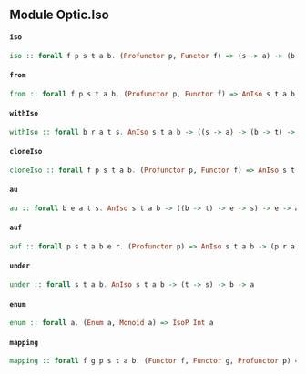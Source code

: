 ## Module Optic.Iso

#### `iso`

``` purescript
iso :: forall f p s t a b. (Profunctor p, Functor f) => (s -> a) -> (b -> t) -> p a (f b) -> p s (f t)
```

#### `from`

``` purescript
from :: forall f p s t a b. (Profunctor p, Functor f) => AnIso s t a b -> p t (f s) -> p b (f a)
```

#### `withIso`

``` purescript
withIso :: forall b r a t s. AnIso s t a b -> ((s -> a) -> (b -> t) -> r) -> r
```

#### `cloneIso`

``` purescript
cloneIso :: forall f p s t a b. (Profunctor p, Functor f) => AnIso s t a b -> p a (f b) -> p s (f t)
```

#### `au`

``` purescript
au :: forall b e a t s. AnIso s t a b -> ((b -> t) -> e -> s) -> e -> a
```

#### `auf`

``` purescript
auf :: forall p s t a b e r. (Profunctor p) => AnIso s t a b -> (p r a -> e -> b) -> p r s -> e -> t
```

#### `under`

``` purescript
under :: forall s t a b. AnIso s t a b -> (t -> s) -> b -> a
```

#### `enum`

``` purescript
enum :: forall a. (Enum a, Monoid a) => IsoP Int a
```

#### `mapping`

``` purescript
mapping :: forall f g p s t a b. (Functor f, Functor g, Profunctor p) => AnIso s t a b -> p (f a) (f (g b)) -> p (f s) (f (g t))
```


